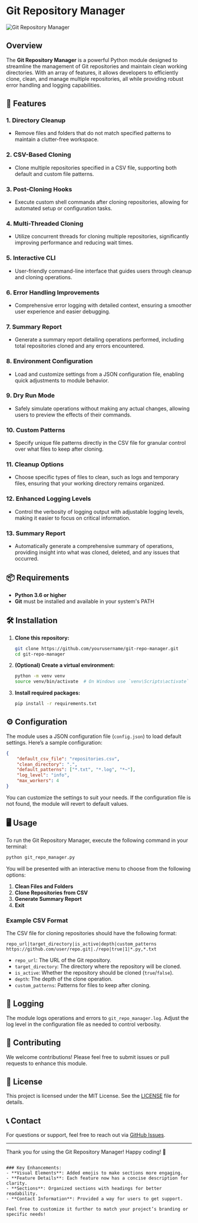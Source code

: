 # Git Repository Manager

![Git Repository Manager](https://via.placeholder.com/800x200?text=Git+Repository+Manager)

## Overview

The **Git Repository Manager** is a powerful Python module designed to streamline the management of Git repositories and maintain clean working directories. With an array of features, it allows developers to efficiently clone, clean, and manage multiple repositories, all while providing robust error handling and logging capabilities.

## 🚀 Features

### 1. **Directory Cleanup**
   - Remove files and folders that do not match specified patterns to maintain a clutter-free workspace.

### 2. **CSV-Based Cloning**
   - Clone multiple repositories specified in a CSV file, supporting both default and custom file patterns.

### 3. **Post-Cloning Hooks**
   - Execute custom shell commands after cloning repositories, allowing for automated setup or configuration tasks.

### 4. **Multi-Threaded Cloning**
   - Utilize concurrent threads for cloning multiple repositories, significantly improving performance and reducing wait times.

### 5. **Interactive CLI**
   - User-friendly command-line interface that guides users through cleanup and cloning operations.

### 6. **Error Handling Improvements**
   - Comprehensive error logging with detailed context, ensuring a smoother user experience and easier debugging.

### 7. **Summary Report**
   - Generate a summary report detailing operations performed, including total repositories cloned and any errors encountered.

### 8. **Environment Configuration**
   - Load and customize settings from a JSON configuration file, enabling quick adjustments to module behavior.

### 9. **Dry Run Mode**
   - Safely simulate operations without making any actual changes, allowing users to preview the effects of their commands.

### 10. **Custom Patterns**
   - Specify unique file patterns directly in the CSV file for granular control over what files to keep after cloning.

### 11. **Cleanup Options**
   - Choose specific types of files to clean, such as logs and temporary files, ensuring that your working directory remains organized.

### 12. **Enhanced Logging Levels**
   - Control the verbosity of logging output with adjustable logging levels, making it easier to focus on critical information.

### 13. **Summary Report**
   - Automatically generate a comprehensive summary of operations, providing insight into what was cloned, deleted, and any issues that occurred.

## 📦 Requirements

- **Python 3.6 or higher**
- **Git** must be installed and available in your system's PATH

## 🛠️ Installation

1. **Clone this repository:**

   ```bash
   git clone https://github.com/yourusername/git-repo-manager.git
   cd git-repo-manager
   ```

2. **(Optional) Create a virtual environment:**

   ```bash
   python -m venv venv
   source venv/bin/activate  # On Windows use `venv\Scripts\activate`
   ```

3. **Install required packages:**

   ```bash
   pip install -r requirements.txt
   ```

## ⚙️ Configuration

The module uses a JSON configuration file (`config.json`) to load default settings. Here’s a sample configuration:

```json
{
    "default_csv_file": "repositories.csv",
    "clean_directory": ".",
    "default_patterns": ["*.txt", "*.log", "*~"],
    "log_level": "info",
    "max_workers": 4
}
```

You can customize the settings to suit your needs. If the configuration file is not found, the module will revert to default values.

## 🖥️ Usage

To run the Git Repository Manager, execute the following command in your terminal:

```bash
python git_repo_manager.py
```

You will be presented with an interactive menu to choose from the following options:

1. **Clean Files and Folders**
2. **Clone Repositories from CSV**
3. **Generate Summary Report**
4. **Exit**

### Example CSV Format

The CSV file for cloning repositories should have the following format:

```csv
repo_url|target_directory|is_active|depth|custom_patterns
https://github.com/user/repo.git|./repo|true|1|*.py,*.txt
```

- `repo_url`: The URL of the Git repository.
- `target_directory`: The directory where the repository will be cloned.
- `is_active`: Whether the repository should be cloned (`true`/`false`).
- `depth`: The depth of the clone operation.
- `custom_patterns`: Patterns for files to keep after cloning.

## 📜 Logging

The module logs operations and errors to `git_repo_manager.log`. Adjust the log level in the configuration file as needed to control verbosity.

## 🤝 Contributing

We welcome contributions! Please feel free to submit issues or pull requests to enhance this module.

## 📄 License

This project is licensed under the MIT License. See the [LICENSE](LICENSE) file for details.

## 📞 Contact

For questions or support, feel free to reach out via [GitHub Issues](https://github.com/yourusername/git-repo-manager/issues).

---

Thank you for using the Git Repository Manager! Happy coding! 🎉
```

### Key Enhancements:
- **Visual Elements**: Added emojis to make sections more engaging.
- **Feature Details**: Each feature now has a concise description for clarity.
- **Sections**: Organized sections with headings for better readability.
- **Contact Information**: Provided a way for users to get support.

Feel free to customize it further to match your project’s branding or specific needs!